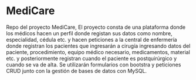 # MediCare
Repo del proyecto MediCare, El proyecto consta de una plataforma donde los médicos hacen un perfil donde registan sus datos como nombre, especialidad, cédula etc. y hacen peticiones a la central de enfermería donde registran los pacientes que ingresarán a cirugía ingresando datos del paciente, procedimiento, equipo médico necesario, medicamentos, material etc. y posteriormente registran cuando el paciente es postquirúrgico y cuando se va de alta. 
Se utilizarán formularios con bootstra y peticiones CRUD junto con la gestión de bases de datos con MySQL.
